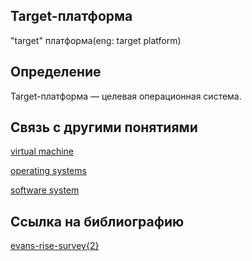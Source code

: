 ## Target-платформа
"target" платформа(eng: target platform) 

## Определение
Target-платформа — целевая операционная система.
## Связь с другими понятиями

[virtual machine](https://github.com/vernikkkkkkkkkkkkkkkkkkk/concept/blob/main/virtual%20machines/virtual%20machines/virtual%20machines.md)

[operating systems](https://github.com/vernikkkkkkkkkkkkkkkkkkk/concept/blob/main/virtual%20machines/virtual%20machines/operating%20systems.md)

[software system](https://github.com/vernikkkkkkkkkkkkkkkkkkk/concept/blob/main/virtual%20machines/virtual%20machines/software%20system.md)

## Cсылка на библиографию
[evans-rise-survey{2}](https://github.com/vernikkkkkkkkkkkkkkkkkkk/concept/blob/main/bibliography/virtual%20machines/evans-rise-survey%7B2%7D.md)
